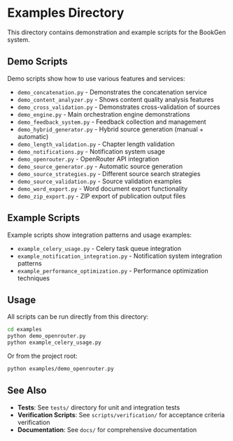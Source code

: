 # Examples Directory

This directory contains demonstration and example scripts for the BookGen system.

## Demo Scripts

Demo scripts show how to use various features and services:

- `demo_concatenation.py` - Demonstrates the concatenation service
- `demo_content_analyzer.py` - Shows content quality analysis features
- `demo_cross_validation.py` - Demonstrates cross-validation of sources
- `demo_engine.py` - Main orchestration engine demonstrations
- `demo_feedback_system.py` - Feedback collection and management
- `demo_hybrid_generator.py` - Hybrid source generation (manual + automatic)
- `demo_length_validation.py` - Chapter length validation
- `demo_notifications.py` - Notification system usage
- `demo_openrouter.py` - OpenRouter API integration
- `demo_source_generator.py` - Automatic source generation
- `demo_source_strategies.py` - Different source search strategies
- `demo_source_validation.py` - Source validation examples
- `demo_word_export.py` - Word document export functionality
- `demo_zip_export.py` - ZIP export of publication output files

## Example Scripts

Example scripts show integration patterns and usage examples:

- `example_celery_usage.py` - Celery task queue integration
- `example_notification_integration.py` - Notification system integration patterns
- `example_performance_optimization.py` - Performance optimization techniques

## Usage

All scripts can be run directly from this directory:

```bash
cd examples
python demo_openrouter.py
python example_celery_usage.py
```

Or from the project root:

```bash
python examples/demo_openrouter.py
```

## See Also

- **Tests**: See `tests/` directory for unit and integration tests
- **Verification Scripts**: See `scripts/verification/` for acceptance criteria verification
- **Documentation**: See `docs/` for comprehensive documentation

